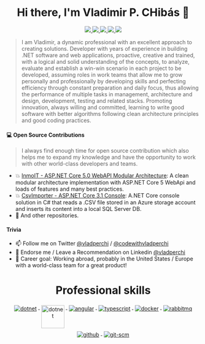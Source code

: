 <h1 align="center">Hi there, I'm Vladimir P. CHibás 👋</h1>

<p align="center">
  <a href="https://twitter.com/vladperchi" alt="vladperchi twitter">
   <img src="https://img.shields.io/badge/-@vladperchi-%231DA1F2?style=flat-square&logo=twitter&logoColor=ffffff" />
 </a>
 <a href="https://twitter.com/codewithvlad" alt="codewithvladperchi twitter">
   <img src="https://img.shields.io/badge/-@codewithvlad-%231DA1F2?style=flat-square&logo=twitter&logoColor=ffffff" />
 </a>
 <a href="https://github.com/vladperchi" alt="vladperchi github">
   <img src="https://img.shields.io/badge/-@vladperchi-%23181717?style=flat-square&logo=github" />
 </a>
 <a href="https://www.linkedin.com/in/vladperchi" alt="mukesh's linkedin">
   <img src="https://img.shields.io/badge/-vladperchi-blue?style=flat-square&logo=Linkedin&logoColor=white&link=https://www.linkedin.com/in/vladperchi" />
 </a>
 <!--<a href="https://codewithvladperchi.com" alt="vladperchi blog">
   <img src="https://img.shields.io/badge/codewithvladperchi.com-brightgreen?style=flat-square" />
 </a>-->
 <a>
   <img src="https://komarev.com/ghpvc/?username=vladperchi&color=ff69b4&style=flat-square" />
 </a>
</p>

> I am Vladimir, a dynamic professional with an excellent approach to creating solutions. Developer with years of experience in building .NET software and web applications, proactive, creative and trained, with a logical and solid understanding of the concepts, to analyze, evaluate and establish a win-win scenario in each project to be developed, assuming roles in work teams that allow me to grow personally and professionally by developing skills and perfecting efficiency through constant preparation and daily focus, thus allowing the performance of multiple tasks in management, architecture and design, development, testing and related stacks. Promoting innovation, always willing and committed, learning to write good software with better algorithms following clean architecture principles and good coding practices.

#### 💻 Open Source Contributions

> I always find enough time for open source contribution which also helps me to expand my knowledge and have the opportunity to work with other world-class developers and teams.

- 💥 [InmoIT - ASP.NET Core 5.0 WebAPI Modular Architecture][inmoit]: A clean modular architecture implementation with ASP.NET Core 5 WebApi and loads of features and many best practices.
- 💥 [CsvImporter - ASP.NET Core 3.1 Console][csvimporter]: A.NET Core console solution in C# that reads a .CSV file stored in an Azure storage account and inserts its content into a local SQL Server DB.
- 🥇 And other repositories.

#### Trivia

<!--- 📝 [I blog here:][blog-url]-->

- 📫 Follow me on Twitter [@vladperchi][twitter-url] / [@codewithvladperchi][twitter-code-url]
- 🦸 Endorse me / Leave a Recommendation on Linkedin [@vladperchi][linkedin-url]
- 🦸 Career goal: Working abroad, probably in the United States / Europe with a world-class team for a great product!
  <br/>

<h1 align="center">Professional skills</h1>

<p align="center">
  <a href="https://dotnet.microsoft.com/">
    <img src="https://www.vectorlogo.zone/logos/dotnet/dotnet-ar21.svg" alt="dotnet" style="vertical-align:top; margin:4px;">
  </a>
  <a href="https://dotnet.microsoft.com/">
    <img src="https://upload.wikimedia.org/wikipedia/commons/e/ee/.NET_Core_Logo.svg" height="60px" alt="dotnet" style="vertical-align:top; margin:4px;">
  </a>
  <!--<a href="https://dotnet.microsoft.com/apps/aspnet/web-apps/blazor">
    <img src="https://upload.wikimedia.org/wikipedia/commons/d/d0/Blazor.png" alt="Blazor" height="60px" style="vertical-align:top; margin:4px">
  </a>-->
  <a href="https://angular.io">
    <img src="https://www.vectorlogo.zone/logos/angular/angular-ar21.svg" alt="angular" style="vertical-align:top; margin:4px;">
  </a>
  <a href="https://www.typescriptlang.org">
    <img src="https://www.vectorlogo.zone/logos/typescriptlang/typescriptlang-ar21.svg" alt="typescript" style="vertical-align:top; margin:4px;">
  </a>  
  <a href="https://hub.docker.com/">
    <img src="https://www.vectorlogo.zone/logos/docker/docker-ar21.svg" alt="docker" style="vertical-align:top; margin:4px">
  </a>
  <a href="https://www.rabbitmq.com">
    <img src="https://www.vectorlogo.zone/logos/rabbitmq/rabbitmq-ar21.svg" alt="rabbitmq" style="vertical-align:top; margin:4px">
  </a>
  <a href="https://www.github.com">
    <img src="https://www.vectorlogo.zone/logos/github/github-ar21.svg" alt="github" style="vertical-align:top; margin:4px">
  </a>
  <a href="https://www.git.com">
    <img src="https://www.vectorlogo.zone/logos/git-scm/git-scm-ar21.svg" alt="git-scm" style="vertical-align:top; margin:4px">
  </a>
</p>
<br/>

<!--<p align="center">
  <img src="https://github-readme-stats.vercel.app/api?username=vladperchi&show_icons=true&theme=tokyonight" alt="Vladperchi Github Stats" />
</p>-->

<!--highlight Repo-->

[inmoit]: https://github.com/vladperchi/InmoIT
[csvimporter]: https://github.com/vladperchi/CsvImporterDapper

<!--links-->

[linkedin-url]: https://www.linkedin.com/in/vladperchi/
[facebook-url]: https://www.facebook.com/codewithvladperchi
[twitter-url]: https://twitter.com/vladperchi
[twitter-code-url]: https://www.twitter.com/codewithvlad
[blog-url]: https://www.codewithvladperchi.com
